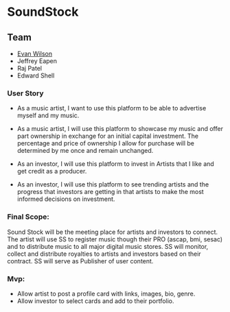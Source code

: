 # SoundStock

## Team 
* [Evan Wilson](https://github.com/EwilsonS)
* Jeffrey Eapen
* Raj Patel
* Edward Shell

### User Story
- As a music artist, I want to use this platform to be able to advertise myself and my music.

- As a music artist, I will use this platform to showcase my music and offer part ownership in exchange for an initial capital investment. The percentage and price of ownership I allow for purchase will be determined by me once and remain unchanged.

- As an investor, I will use this platform to invest in Artists that I like and get credit as a producer.

- As an investor, I will use this platform to see trending artists and the progress that investors are getting in that artists to make the most informed decisions on investment.

### Final Scope:  
<p>
Sound Stock will be the meeting place for artists and investors to connect. The artist will use SS to register music though their PRO (ascap, bmi, sesac) and to distribute music to all major digital music stores. SS will monitor, collect and distribute royalties to artists and investors based on their contract. SS will serve as Publisher of user content. </p>

### Mvp: 
* Allow artist to post a profile card with links, images, bio, genre.
* Allow investor to select cards and add to their portfolio. 
